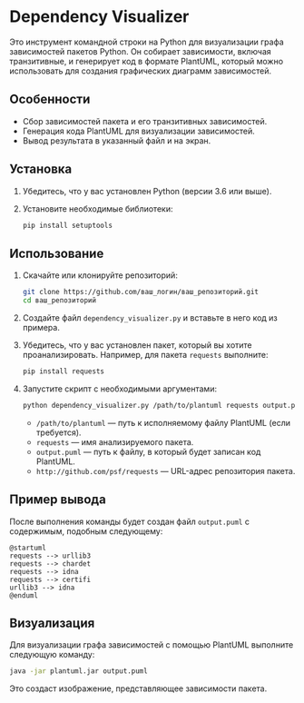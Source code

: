 
# Dependency Visualizer

Это инструмент командной строки на Python для визуализации графа зависимостей пакетов Python. Он собирает зависимости, включая транзитивные, и генерирует код в формате PlantUML, который можно использовать для создания графических диаграмм зависимостей.

## Особенности

- Сбор зависимостей пакета и его транзитивных зависимостей.
- Генерация кода PlantUML для визуализации зависимостей.
- Вывод результата в указанный файл и на экран.

## Установка

1. Убедитесь, что у вас установлен Python (версии 3.6 или выше).
2. Установите необходимые библиотеки:

   ```bash
   pip install setuptools
   ```

## Использование

1. Скачайте или клонируйте репозиторий:

   ```bash
   git clone https://github.com/ваш_логин/ваш_репозиторий.git
   cd ваш_репозиторий
   ```

2. Создайте файл `dependency_visualizer.py` и вставьте в него код из примера.

3. Убедитесь, что у вас установлен пакет, который вы хотите проанализировать. Например, для пакета `requests` выполните:

   ```bash
   pip install requests
   ```

4. Запустите скрипт с необходимыми аргументами:

   ```bash
   python dependency_visualizer.py /path/to/plantuml requests output.puml http://github.com/psf/requests
   ```

   - `/path/to/plantuml` — путь к исполняемому файлу PlantUML (если требуется).
   - `requests` — имя анализируемого пакета.
   - `output.puml` — путь к файлу, в который будет записан код PlantUML.
   - `http://github.com/psf/requests` — URL-адрес репозитория пакета.

## Пример вывода

После выполнения команды будет создан файл `output.puml` с содержимым, подобным следующему:

```plantuml
@startuml
requests --> urllib3
requests --> chardet
requests --> idna
requests --> certifi
urllib3 --> idna
@enduml
```

## Визуализация

Для визуализации графа зависимостей с помощью PlantUML выполните следующую команду:

```bash
java -jar plantuml.jar output.puml
```

Это создаст изображение, представляющее зависимости пакета.
